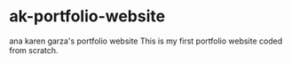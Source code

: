 # ak-portfolio-website
 ana karen garza's portfolio website
This is my first portfolio website coded from scratch.
